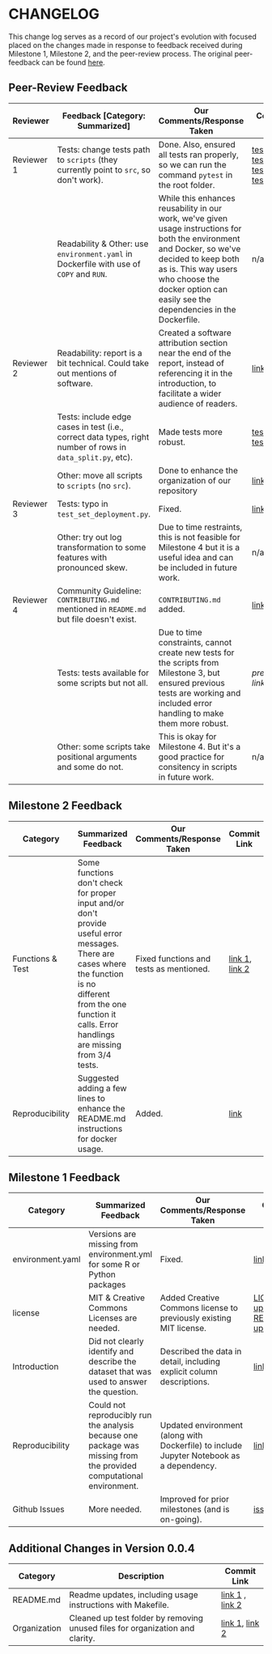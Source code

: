 # CHANGELOG

This change log serves as a record of our project's evolution with focused placed on the changes made in response to feedback received during Milestone 1, Milestone 2, and the peer-review process. The original peer-feedback can be found [here](https://github.com/UBC-MDS/data-analysis-review-2023/issues/3).

## **Peer-Review Feedback**

| Reviewer      | Feedback [Category: Summarized]                                                                      | Our Comments/Response Taken                                                                                                                                                                         | Commit Link |
|---------------|------------------------------------------------------------------------------------------------------|-----------------------------------------------------------------------------------------------------------------------------------------------------------------------------------------------------|-------------|
| Reviewer 1    | Tests: change tests path to `scripts` (they currently point to `src`, so don't work).               | Done. Also, ensured all tests ran properly, so we can run the command `pytest` in the root folder.                                                                                                |       [test 1](https://github.com/UBC-MDS/Red-Wine-Quality-Prediction/pull/60/commits/30b44daf2dd72c0973bcc6bc6d12dfe573b7f17a), [test 2](https://github.com/UBC-MDS/Red-Wine-Quality-Prediction/commit/1be373ad016ed98dc8deb342279f4662c81c78c3), [test 3](https://github.com/UBC-MDS/Red-Wine-Quality-Prediction/commit/8bb5cefbdc591df6018a7f961bf032af2583d63a), [test 4](https://github.com/UBC-MDS/Red-Wine-Quality-Prediction/commit/a1d0b68b80cd8da6679a54de53a8dca6104b0192)    |
|              | Readability & Other: use `environment.yaml` in Dockerfile with use of `COPY` and `RUN`.              | While this enhances reusability in our work, we've given usage instructions for both the environment and Docker, so we've decided to keep both as is. This way users who choose the docker option can easily see the dependencies in the Dockerfile. |       n/a      |
| Reviewer 2    | Readability: report is a bit technical. Could take out mentions of software.                       | Created a software attribution section near the end of the report, instead of referencing it in the introduction, to facilitate a wider audience of readers.                                     |    [link](https://github.com/UBC-MDS/Red-Wine-Quality-Prediction/commit/eb805c89c1614eff00e74a8926e9fcf91b474a95)         |
|               | Tests: include edge cases in test (i.e., correct data types, right number of rows in `data_split.py`, etc). | Made tests more robust.                                                                                                                                                                                                     |       [test 1](https://github.com/UBC-MDS/Red-Wine-Quality-Prediction/commit/1be373ad016ed98dc8deb342279f4662c81c78c3),   [test 2](https://github.com/UBC-MDS/Red-Wine-Quality-Prediction/commit/39e7c86d2246579b9caa229c079fc7e527d3c155) |
|               | Other: move all scripts to `scripts` (no `src`).                                                   | Done to enhance the organization of our repository                                                                                                                                                      |        [link](https://github.com/UBC-MDS/Red-Wine-Quality-Prediction/commit/388d6e6db799e4903fa7ba7cff188840ba9ffc06)   |  
| Reviewer 3    | Tests: typo in `test_set_deployment.py`.                                                            | Fixed.                                                                                                                                                                                              |        [link](https://github.com/UBC-MDS/Red-Wine-Quality-Prediction/commit/1fa87ff247008832ac57442a24debd567c0ec56b )     |
|               | Other: try out log transformation to some features with pronounced skew.                            | Due to time restraints, this is not feasible for Milestone 4 but it is a useful idea and can be included in future work.                                                                            |   n/a          |
| Reviewer 4    | Community Guideline: `CONTRIBUTING.md` mentioned in `README.md` but file doesn't exist.               | `CONTRIBUTING.md` added.                                                                                                                                                                           |      [link](https://github.com/UBC-MDS/Red-Wine-Quality-Prediction/commit/b5e63f0bffb1ce0b101acd98124047f145bc3be9)       |
|               | Tests: tests available for some scripts but not all.                                                | Due to time constraints, cannot create new tests for the scripts from Milestone 3, but ensured previous tests are working and included error handling to make them more robust.                   |     *previously linked*        |
|               | Other: some scripts take positional arguments and some do not.                                      | This is okay for Milestone 4. But it's a good practice for consitency in scripts in future work.                                                                                                                                    |     n/a        |

## **Milestone 2 Feedback** 

| Category          | Summarized Feedback                                                                               | Our Comments/Response Taken                                                                                                           | Commit Link |
|-------------------|---------------------------------------------------------------------------------------------------|---------------------------------------------------------------------------------------------------------------------------------------|-------------|
| Functions & Test   | Some functions don't check for proper input and/or don't provide useful error messages. There are cases where the function is no different from the one function it calls. Error handlings are missing from 3/4 tests. | Fixed functions and tests as mentioned.                      |     [link 1](https://github.com/UBC-MDS/Red-Wine-Quality-Prediction/commit/6fb7f3a26cb91d6734755f8173577eac1168d5ef), [link 2](https://github.com/UBC-MDS/Red-Wine-Quality-Prediction/commit/deb064aa97e66e10e71da3047b2ba0eb3952a2bd)        |
| Reproducibility    | Suggested adding a few lines to enhance the README.md instructions for docker usage.                                           | Added.                                                      |     [link](https://github.com/UBC-MDS/Red-Wine-Quality-Prediction/commit/934f5dac55a5b5456fcc07270685bf200b1f8995)        |


## **Milestone 1 Feedback** 

| Category          | Summarized Feedback                                                                               | Our Comments/Response Taken                                                                                                           | Commit Link |
|-------------------|---------------------------------------------------------------------------------------------------|---------------------------------------------------------------------------------------------------------------------------------------|-------------|
| environment.yaml  | Versions are missing from environment.yml for some R or Python packages                            | Fixed.                                                                                                                                |    [link 1](https://github.com/UBC-MDS/Red-Wine-Quality-Prediction/commit/da224ce2c41d392e0cb6131893a08c1f4f60c612), [link 2](https://github.com/UBC-MDS/Red-Wine-Quality-Prediction/commit/beb80792d6d8d1b84b3834672b2c71b45daef23c)        |
| license           | MIT & Creative Commons Licenses are needed.                                                        | Added Creative Commons license to previously existing MIT license.                                                                  |    [LICENSE.md update](https://github.com/UBC-MDS/Red-Wine-Quality-Prediction/commit/faa50898cb37b31fcb274a0bf126906f47fd2286), [README.md update](https://github.com/UBC-MDS/Red-Wine-Quality-Prediction/commit/16ee2b9225d2b9a623515217527c728c70fcba0c)         |
| Introduction      | Did not clearly identify and describe the dataset that was used to answer the question.             | Described the data in detail, including explicit column descriptions.                                                               |     [link](https://github.com/UBC-MDS/Red-Wine-Quality-Prediction/commit/e0c89e1b646c1bf17505e91e164478b25e8e8a55)        |
| Reproducibility   | Could not reproducibly run the analysis because one package was missing from the provided computational environment. | Updated environment (along with Dockerfile) to include Jupyter Notebook as a dependency.                                        |      [link](https://github.com/UBC-MDS/Red-Wine-Quality-Prediction/commit/beb80792d6d8d1b84b3834672b2c71b45daef23c)       |
| Github Issues     | More needed.                                                                                      | Improved for prior milestones (and is on-going).                                                                                    |     [issues link](https://github.com/UBC-MDS/Red-Wine-Quality-Prediction/issues)        |


## **Additional Changes in Version 0.0.4**

| Category       | Description                                              | Commit Link |
|----------------|----------------------------------------------------------|-------------|
| README.md      | Readme updates, including usage instructions with Makefile. |     [link 1](https://github.com/UBC-MDS/Red-Wine-Quality-Prediction/commit/934f5dac55a5b5456fcc07270685bf200b1f8995) , [link 2](https://github.com/UBC-MDS/Red-Wine-Quality-Prediction/commit/7beda8fbcf8a4c7e1dcb756a8e14cd8c8b6df695)       |
| Organization   | Cleaned up test folder by removing unused files for organization and clarity. |     [link 1](https://github.com/UBC-MDS/Red-Wine-Quality-Prediction/commit/3482d28ae770f6586f38190f650b13f9aaec3479), [link 2](https://github.com/UBC-MDS/Red-Wine-Quality-Prediction/commit/a0997a3501e2ffeac65b0e06aa89c88ec4cbfd44)        |

